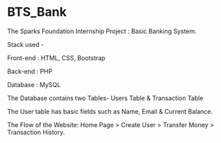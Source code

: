 # BTS_Bank
The Sparks Foundation Internship Project : Basic Banking System.

Stack used -

Front-end : HTML, CSS, Bootstrap

Back-end : PHP

Database : MySQL

The Database contains two Tables- Users Table & Transaction Table

The User table has basic fields such as Name, Email & Current Balance.

The Flow of the Website: Home Page > Create User > Transfer Money > Transaction History.

